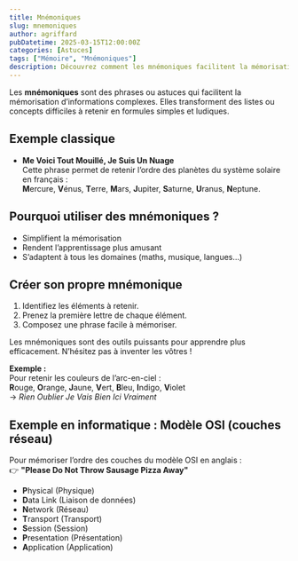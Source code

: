 ```yaml
---
title: Mnémoniques
slug: mnemoniques
author: agriffard
pubDatetime: 2025-03-15T12:00:00Z
categories: [Astuces]
tags: ["Mémoire", "Mnémoniques"]
description: Découvrez comment les mnémoniques facilitent la mémorisation et comment créer les vôtres.
---
```


Les **mnémoniques** sont des phrases ou astuces qui facilitent la mémorisation d’informations complexes. Elles transforment des listes ou concepts difficiles à retenir en formules simples et ludiques.

## Exemple classique

- **Me Voici Tout Mouillé, Je Suis Un Nuage**  
    Cette phrase permet de retenir l’ordre des planètes du système solaire en français :  
    **M**ercure, **V**énus, **T**erre, **M**ars, **J**upiter, **S**aturne, **U**ranus, **N**eptune.

## Pourquoi utiliser des mnémoniques ?

- Simplifient la mémorisation
- Rendent l’apprentissage plus amusant
- S’adaptent à tous les domaines (maths, musique, langues…)

## Créer son propre mnémonique

1. Identifiez les éléments à retenir.
2. Prenez la première lettre de chaque élément.
3. Composez une phrase facile à mémoriser.

Les mnémoniques sont des outils puissants pour apprendre plus efficacement. N’hésitez pas à inventer les vôtres !

**Exemple :**  
Pour retenir les couleurs de l’arc-en-ciel :  
**R**ouge, **O**range, **J**aune, **V**ert, **B**leu, **I**ndigo, **V**iolet  
→ *Rien Oublier Je Vais Bien Ici Vraiment*

## Exemple en informatique : Modèle OSI (couches réseau)

Pour mémoriser l’ordre des couches du modèle OSI en anglais :  
👉 **"Please Do Not Throw Sausage Pizza Away"**

- **P**hysical (Physique)
- **D**ata Link (Liaison de données)
- **N**etwork (Réseau)
- **T**ransport (Transport)
- **S**ession (Session)
- **P**resentation (Présentation)
- **A**pplication (Application)
